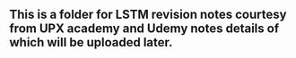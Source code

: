 ## This is a folder for LSTM revision notes courtesy from UPX academy and Udemy notes details of which will be uploaded later.
